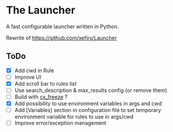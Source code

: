 # The Launcher

A fast configurable launcher written in Python.

Rewrite of <https://github.com/xefiry/Launcher>

## ToDo

- [x] Add cwd in Rule
- [ ] Improve UI
- [x] Add scroll bar to rules list
- [ ] Use search_description & max_results config (or remove them)
- [ ] Build with [cx_freeze](https://cx-freeze.readthedocs.io/en/stable/setup_script.html) ?
- [x] Add possibility to use environment variables in args and cwd
- [ ] Add [Variables] section in configuration file to set temporary environment variable for rules to use in args/cwd
- [ ] Improve error/exception management
